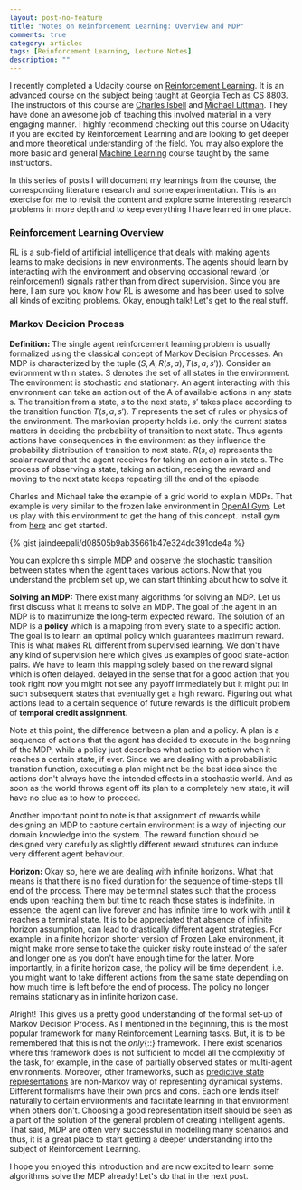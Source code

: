 ```yaml
---
layout: post-no-feature
title: "Notes on Reinforcement Learning: Overview and MDP"
comments: true
category: articles
tags: [Reinforcement Learning, Lecture Notes]
description: ""
---
```


I recently completed a Udacity course on [Reinforcement Learning](https://in.udacity.com/course/reinforcement-learning--ud600). It is an advanced course on the subject being taught at Georgia Tech as CS 8803. The instructors of this course are [Charles Isbell](https://www.cc.gatech.edu/fac/Charles.Isbell/) and [Michael Littman](http://cs.brown.edu/~mlittman/). They have done an awesome job of teaching this involved material in a very engaging manner. I highly recommend checking out this course on Udacity if you are excited by Reinforcement Learning and are looking to get deeper and more theoretical understanding of the field. You may also explore the more basic and general [Machine Learning](https://in.udacity.com/course/machine-learning--ud262) course taught by the same instructors. 

In this series of posts I will document my learnings from the course, the corresponding literature research and some experimentation. This is an exercise for me to revisit the content and explore some interesting research problems in more depth and to keep everything I have learned in one place.

### Reinforcement Learning Overview
RL is a sub-field of artificial intelligence that deals with making agents learns to make decisions in new environments. The agents should learn by interacting with the environment and observing occasional reward (or reinforcement) signals rather than from direct supervision. Since you are here, I am sure you know how RL is awesome and has been used to solve all kinds of exciting problems. Okay, enough talk! Let's get to the real stuff.

### Markov Decicion Process
**Definition:** The single agent reinforcement learning problem is usually formalized using the classical concept of Markov Decision Processes. An MDP is characterized by the tuple $(S, A, R(s,a), T(s,a,s'))$. Consider an evironment with n states. S denotes the set of all states in the environment. The environment is stochastic and stationary. An agent interacting with this environment can take an action out of the A of available actions in any state s. The transition from a state, $s$ to the next state, $s'$ takes place according to the transition function $T(s,a,s')$. $T$ represents the set of rules or physics of the environment. The markovian property holds i.e. only the current states matters in deciding the probability of transition to next state. Thus agents actions have consequences in the environment as they influence the probability distribution of transition to next state. $R(s,a)$ represents the scalar reward that the agent receives for taking an action a in state s. The process of observing a state, taking an action, receing the reward and moving to the next state keeps repeating till the end of the episode.

Charles and Michael take the example of a grid world to explain MDPs. That example is very similar to the frozen lake environment in [OpenAI Gym](https://gym.openai.com/envs/FrozenLake-v0/). Let us play with this environment to get the hang of this concept. Install gym from [here](https://github.com/openai/gym) and get started.

{% gist jaindeepali/d08505b9ab35661b47e324dc391cde4a %}
<!-- {% include jupyter_notebooks/gym_demo.md %} -->

You can explore this simple MDP and observe the stochastic transition between states when the agent takes various actions. Now that you understand the problem set up, we can start thinking about how to solve it.

**Solving an MDP:** There exist many algorithms for solving an MDP. Let us first discuss what it means to solve an MDP. The goal of the agent in an MDP is to maximumize the long-term expected reward. The solution of an MDP is a **policy** which is a mapping from every state to a specific action. The goal is to learn an optimal policy which guarantees maximum reward. This is what makes RL different from supervised learning. We don't have any kind of supervision here which gives us examples of good state-action pairs. We have to learn this mapping solely based on the reward signal which is often delayed. delayed in the sense that for a good action that you took right now you might not see any payoff immediately but it might put in such subsequent states that eventually get a high reward. Figuring out what actions lead to a certain sequence of future rewards is the difficult problem of **temporal credit assignment**.

Note at this point, the difference between a plan and a policy. A plan is a sequence of actions that the agent has decided to execute in the beginning of the MDP, while a policy just describes what action to action when it reaches a certain state, if ever. Since we are dealing with a probabilistic transtion function, executing a plan might not be the best idea since the actions don't always have the intended effects in a stochastic world. And as soon as the world throws agent off its plan to a completely new state, it will have no clue as to how to proceed. 

Another important point to note is that assignment of rewards while designing an MDP to capture certain environment is a way of injecting our domain knowledge into the system. The reward function should be designed very carefully as slightly different reward strutures can induce very different agent behaviour.

**Horizon:** Okay so, here we are dealing with infinite horizons. What that means is that there is no fixed duration for the sequence of time-steps till end of the process. There may be terminal states such that the process ends upon reaching them but time to reach those states is indefinite. In essence, the agent can live forever and has infinite time to work with until it reaches a terminal state. It is to be appreciated that absence of infinite horizon assumption, can lead to drastically different agent strategies. For example, in a finite horizon shorter version of Frozen Lake environment, it might make more sense to take the quicker risky route instead of the safer and longer one as you don't have enough time for the latter. More importantly, in a finite horizon case, the policy will be time dependent, i.e. you might want to take different actions from the same state depending on how much time is left before the end of process. The policy no longer remains stationary as in infinite horizon case.

Alright! This gives us a pretty good understanding of the formal set-up of Markov Decision Process. As I mentioned in the beginning, this is the most popular framework for many Reinforcement Learning tasks. But, it is to be remembered that this is not the *only*{::} framework. There exist scenarios where this framework does is not sufficient to model all the complexitiy of the task, for example, in the case of partially observed states or multi-agent environments. Moreover, other frameworks, such as [predictive state representations](http://web.eecs.umich.edu/~baveja/Papers/psr.pdf) are non-Markov way of representing dynamical systems. Different formalisms have their own pros and cons. Each one lends itself naturally to certain environments and facilitate learning in that environment when others don't. Choosing a good representation itself should be seen as a part of the solution of the general problem of creating intelligent agents. That said, MDP are often very successful in modelling many scenarios and thus, it is a great place to start getting a deeper understanding into the subject of Reinforcement Learning.

I hope you enjoyed this introduction and are now excited to learn some algorithms solve the MDP already! Let's do that in the next post.
